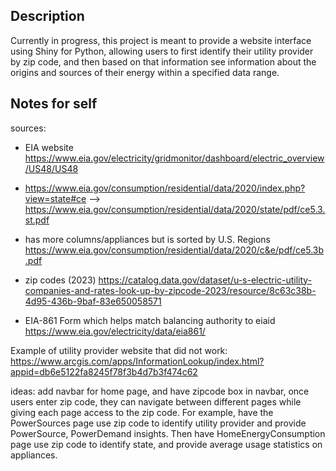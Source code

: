 ## Description 
Currently in progress, this project is meant to provide a website interface using Shiny for Python, allowing users to first identify their utility provider by zip code, and then based on that information see information about the origins and sources of their energy within a specified data range. 

## Notes for self
sources:
- EIA website
https://www.eia.gov/electricity/gridmonitor/dashboard/electric_overview/US48/US48 

- https://www.eia.gov/consumption/residential/data/2020/index.php?view=state#ce 
--> https://www.eia.gov/consumption/residential/data/2020/state/pdf/ce5.3.st.pdf

- has more columns/appliances but is sorted by U.S. Regions
https://www.eia.gov/consumption/residential/data/2020/c&e/pdf/ce5.3b.pdf 

- zip codes (2023)
https://catalog.data.gov/dataset/u-s-electric-utility-companies-and-rates-look-up-by-zipcode-2023/resource/8c63c38b-4d95-436b-9baf-83e650058571

- EIA-861 Form which helps match balancing authority to eiaid
https://www.eia.gov/electricity/data/eia861/ 


Example of utility provider website that did not work:
https://www.arcgis.com/apps/InformationLookup/index.html?appid=db6e5122fa8245f78f3b4d7b3f474c62

ideas: 
add navbar for home page, and have zipcode box in navbar, once users enter zip code, they can navigate between different pages while giving each page access to the zip code.
For example, have the PowerSources page use zip code to identify utility provider and provide PowerSource, PowerDemand insights. 
Then have HomeEnergyConsumption page use zip code to identify state, and provide average usage statistics on appliances. 
